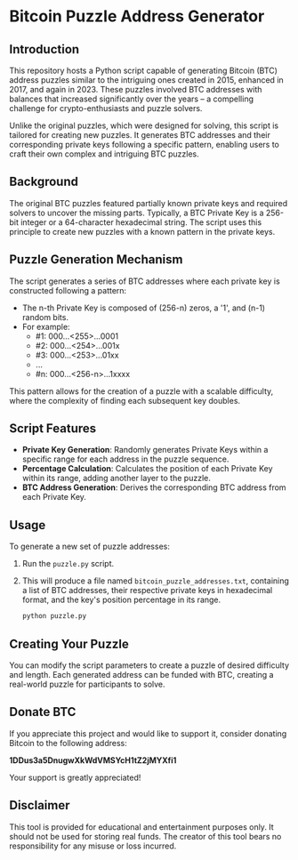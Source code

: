 # Bitcoin Puzzle Address Generator

## Introduction

This repository hosts a Python script capable of generating Bitcoin (BTC) address puzzles similar to the intriguing ones created in 2015, enhanced in 2017, and again in 2023. These puzzles involved BTC addresses with balances that increased significantly over the years – a compelling challenge for crypto-enthusiasts and puzzle solvers.

Unlike the original puzzles, which were designed for solving, this script is tailored for creating new puzzles. It generates BTC addresses and their corresponding private keys following a specific pattern, enabling users to craft their own complex and intriguing BTC puzzles.

## Background

The original BTC puzzles featured partially known private keys and required solvers to uncover the missing parts. Typically, a BTC Private Key is a 256-bit integer or a 64-character hexadecimal string. The script uses this principle to create new puzzles with a known pattern in the private keys.

## Puzzle Generation Mechanism

The script generates a series of BTC addresses where each private key is constructed following a pattern:
- The n-th Private Key is composed of (256-n) zeros, a '1', and (n-1) random bits.
- For example:
  - \#1: 000...<255>...0001
  - \#2: 000...<254>...001x
  - \#3: 000...<253>...01xx
  - ...
  - \#n: 000...<256-n>...1xx<n-1>xx

This pattern allows for the creation of a puzzle with a scalable difficulty, where the complexity of finding each subsequent key doubles.

## Script Features

- **Private Key Generation**: Randomly generates Private Keys within a specific range for each address in the puzzle sequence.
- **Percentage Calculation**: Calculates the position of each Private Key within its range, adding another layer to the puzzle.
- **BTC Address Generation**: Derives the corresponding BTC address from each Private Key.

## Usage

To generate a new set of puzzle addresses:
1. Run the `puzzle.py` script.
2. This will produce a file named `bitcoin_puzzle_addresses.txt`, containing a list of BTC addresses, their respective private keys in hexadecimal format, and the key's position percentage in its range.

    ```bash
    python puzzle.py

## Creating Your Puzzle

You can modify the script parameters to create a puzzle of desired difficulty and length. Each generated address can be funded with BTC, creating a real-world puzzle for participants to solve.

## Donate BTC

If you appreciate this project and would like to support it, consider donating Bitcoin to the following address:

**1DDus3a5DnugwXkWdVMSYcH1tZ2jMYXfi1**

Your support is greatly appreciated!

## Disclaimer

This tool is provided for educational and entertainment purposes only. It should not be used for storing real funds. The creator of this tool bears no responsibility for any misuse or loss incurred.
